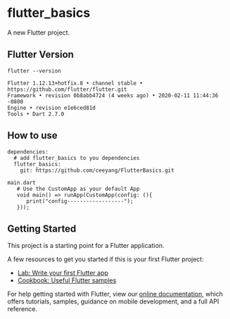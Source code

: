 # flutter_basics

A new Flutter project.

## Flutter Version
    flutter --version
  
    Flutter 1.12.13+hotfix.8 • channel stable • https://github.com/flutter/flutter.git
    Framework • revision 0b8abb4724 (4 weeks ago) • 2020-02-11 11:44:36 -0800
    Engine • revision e1e6ced81d
    Tools • Dart 2.7.0

## How to use
    dependencies:
      # add flutter_basics to you dependencies
      flutter_basics:
        git: https://github.com/ceeyang/FlutterBasics.git
        
    main.dart
       # Use the CustomApp as your default App
       void main() => runApp(CustomApp(config: (){
          print("config------------------");
       }));


## Getting Started

This project is a starting point for a Flutter application.

A few resources to get you started if this is your first Flutter project:

- [Lab: Write your first Flutter app](https://flutter.dev/docs/get-started/codelab)
- [Cookbook: Useful Flutter samples](https://flutter.dev/docs/cookbook)

For help getting started with Flutter, view our
[online documentation](https://flutter.dev/docs), which offers tutorials,
samples, guidance on mobile development, and a full API reference.
